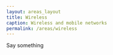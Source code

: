 ```yaml
---
layout: areas_layout
title: Wireless
caption: Wireless and mobile networks
permalink: /areas/wireless
---
```


Say something

